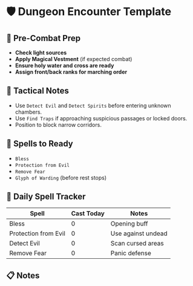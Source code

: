 # 🛡️ Dungeon Encounter Template

## 🧭 Pre-Combat Prep

- **Check light sources**
- **Apply Magical Vestment** (if expected combat)
- **Ensure holy water and cross are ready**
- **Assign front/back ranks for marching order**

## 🧠 Tactical Notes

- Use `Detect Evil` and `Detect Spirits` before entering unknown chambers.
- Use `Find Traps` if approaching suspicious passages or locked doors.
- Position to block narrow corridors.

## 📖 Spells to Ready

- `Bless`
- `Protection from Evil`
- `Remove Fear`
- `Glyph of Warding` (before rest stops)

## 🙏 Daily Spell Tracker

| Spell                | Cast Today | Notes              |
| -------------------- | ---------- | ------------------ |
| Bless                | 0          | Opening buff       |
| Protection from Evil | 0          | Use against undead |
| Detect Evil          | 0          | Scan cursed areas  |
| Remove Fear          | 0          | Panic defense      |

## 📋 Notes
